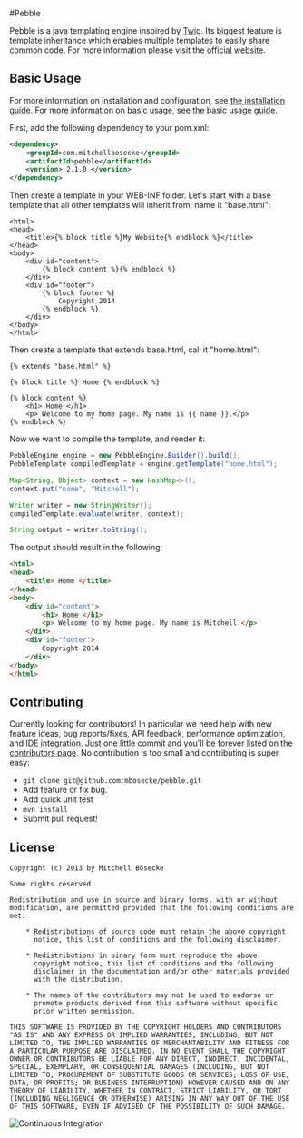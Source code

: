 #Pebble

Pebble is a java templating engine inspired by [Twig](http://twig.sensiolabs.org/). Its biggest feature is template inheritance which enables multiple templates to easily share common code. For more information please visit the [official website](http://www.mitchellbosecke.com/pebble).

## Basic Usage
For more information on installation and configuration, see [the installation guide](http://www.mitchellbosecke.com/pebble/documentation/guide/installation).
For more information on basic usage, see [the basic usage guide](http://www.mitchellbosecke.com/pebble/documentation/guide/basic-usage).

First, add the following dependency to your pom.xml:
```XML
<dependency>
	<groupId>com.mitchellbosecke</groupId>
	<artifactId>pebble</artifactId>
	<version> 2.1.0 </version>
</dependency>
```

Then create a template in your WEB-INF folder. Let's start with a base template that all
other templates will inherit from, name it "base.html":

```HTML+Django
<html>
<head>
	<title>{% block title %}My Website{% endblock %}</title>
</head>
<body>
	<div id="content">
		{% block content %}{% endblock %}
	</div>
	<div id="footer">
		{% block footer %}
			Copyright 2014
		{% endblock %}
	</div>
</body>
</html>
```
Then create a template that extends base.html, call it "home.html":
```HTML+Django
{% extends "base.html" %}

{% block title %} Home {% endblock %}

{% block content %}
	<h1> Home </h1>
	<p> Welcome to my home page. My name is {{ name }}.</p>
{% endblock %}
```
Now we want to compile the template, and render it:
```JAVA
PebbleEngine engine = new PebbleEngine.Builder().build();
PebbleTemplate compiledTemplate = engine.getTemplate("home.html");

Map<String, Object> context = new HashMap<>();
context.put("name", "Mitchell");

Writer writer = new StringWriter();
compiledTemplate.evaluate(writer, context);

String output = writer.toString();
```
The output should result in the following:
```HTML
<html>
<head>
	<title> Home </title>
</head>
<body>
	<div id="content">
		<h1> Home </h1>
	    <p> Welcome to my home page. My name is Mitchell.</p>
	</div>
	<div id="footer">
		Copyright 2014
	</div>
</body>
</html>
```

## Contributing
Currently looking for contributors! In particular we need help with new feature ideas, bug reports/fixes, API feedback, performance optimization, and IDE integration. Just one little commit and you'll be forever listed on the [contributors page](http://www.mitchellbosecke.com/pebble/contributing). No contribution is too small and contributing is super easy:

* `git clone git@github.com:mbosecke/pebble.git`
* Add feature or fix bug.
* Add quick unit test
* `mvn install`
* Submit pull request!


## License

    Copyright (c) 2013 by Mitchell Bösecke

    Some rights reserved.

    Redistribution and use in source and binary forms, with or without
    modification, are permitted provided that the following conditions are
    met:
    
        * Redistributions of source code must retain the above copyright
          notice, this list of conditions and the following disclaimer.
    
        * Redistributions in binary form must reproduce the above
          copyright notice, this list of conditions and the following
          disclaimer in the documentation and/or other materials provided
          with the distribution.
    
        * The names of the contributors may not be used to endorse or
          promote products derived from this software without specific
          prior written permission.
    
    THIS SOFTWARE IS PROVIDED BY THE COPYRIGHT HOLDERS AND CONTRIBUTORS
    "AS IS" AND ANY EXPRESS OR IMPLIED WARRANTIES, INCLUDING, BUT NOT
    LIMITED TO, THE IMPLIED WARRANTIES OF MERCHANTABILITY AND FITNESS FOR
    A PARTICULAR PURPOSE ARE DISCLAIMED. IN NO EVENT SHALL THE COPYRIGHT
    OWNER OR CONTRIBUTORS BE LIABLE FOR ANY DIRECT, INDIRECT, INCIDENTAL,
    SPECIAL, EXEMPLARY, OR CONSEQUENTIAL DAMAGES (INCLUDING, BUT NOT
    LIMITED TO, PROCUREMENT OF SUBSTITUTE GOODS OR SERVICES; LOSS OF USE,
    DATA, OR PROFITS; OR BUSINESS INTERRUPTION) HOWEVER CAUSED AND ON ANY
    THEORY OF LIABILITY, WHETHER IN CONTRACT, STRICT LIABILITY, OR TORT
    (INCLUDING NEGLIGENCE OR OTHERWISE) ARISING IN ANY WAY OUT OF THE USE
    OF THIS SOFTWARE, EVEN IF ADVISED OF THE POSSIBILITY OF SUCH DAMAGE.

![Continuous Integration](https://travis-ci.org/mbosecke/pebble.svg?branch=master)
